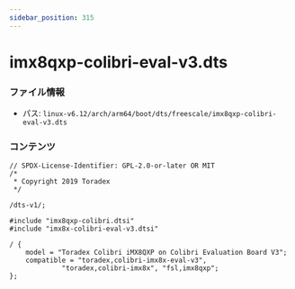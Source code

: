 ```yaml
---
sidebar_position: 315
---
```

# imx8qxp-colibri-eval-v3.dts

### ファイル情報

- パス: `linux-v6.12/arch/arm64/boot/dts/freescale/imx8qxp-colibri-eval-v3.dts`

### コンテンツ

```dts
// SPDX-License-Identifier: GPL-2.0-or-later OR MIT
/*
 * Copyright 2019 Toradex
 */

/dts-v1/;

#include "imx8qxp-colibri.dtsi"
#include "imx8x-colibri-eval-v3.dtsi"

/ {
	model = "Toradex Colibri iMX8QXP on Colibri Evaluation Board V3";
	compatible = "toradex,colibri-imx8x-eval-v3",
		     "toradex,colibri-imx8x", "fsl,imx8qxp";
};

```
